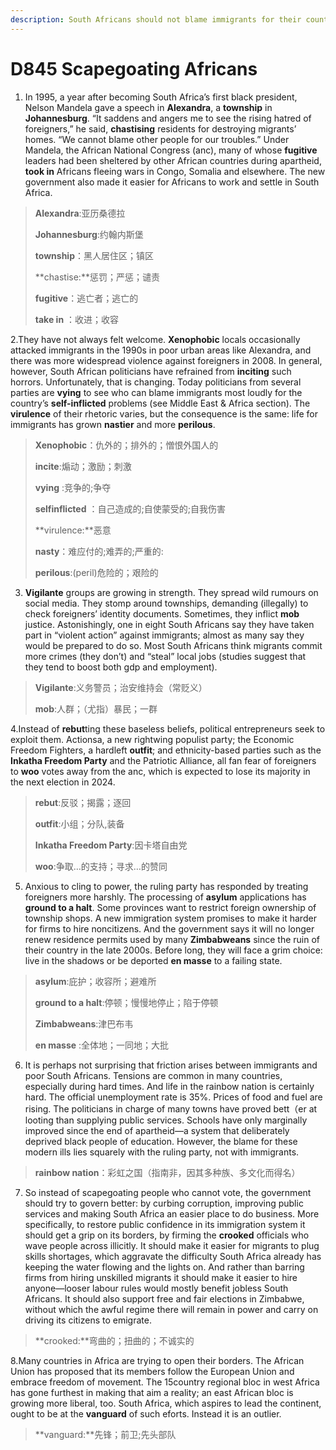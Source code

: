 ```yaml
---
description: South Africans should not blame immigrants for their country’s failings 
---
```


# D845  Scapegoating Africans 
1. In 1995, a year after becoming South Africa’s first black president, Nelson Mandela gave a speech in **Alexandra**, a **township** in **Johannesburg**. “It saddens and angers me to see the rising hatred of foreigners,” he said, **chastising** residents for destroying migrants’ homes. “We cannot blame other people for our troubles.” Under Mandela, the African National Congress (anc), many of whose **fugitive** leaders had been sheltered by other African countries during apartheid, **took in** Africans fleeing wars in Congo, Somalia and elsewhere. The new government also made it easier for Africans to work and settle in South Africa.

> **Alexandra**:亚历桑德拉
 > 
> **Johannesburg**:约翰内斯堡
 > 
> **township**：黑人居住区；镇区
 > 
> **chastise:**惩罚；严惩；谴责
 > 
> **fugitive**：逃亡者；逃亡的
 > 
> **take in** ：收进；收容
 > 

2.They have not always felt welcome. **Xenophobic** locals occasionally attacked immigrants in the 1990s in poor urban areas like Alexandra, and there was more widespread violence against foreigners in 2008. In general, however, South African politicians have refrained from **inciting** such horrors. Unfortunately, that is changing. Today politicians from several parties are **vying** to see who can blame immigrants most loudly for the country’s **self-­inflicted** problems (see Middle East & Africa section). The **virulence** of their rhetoric varies, but the consequence is the same: life for immigrants has grown **nastier** and more **perilous**.

> **Xenophobic**：仇外的；排外的；憎恨外国人的
 > 
> **incite**:煽动；激励；刺激
 > 
> **vying** :竞争的;争夺
 > 
> **self­inflicted** ：自己造成的;自使蒙受的;自我伤害
 > 
> **virulence:**恶意
 > 
> **nasty**：难应付的;难弄的;严重的:
 > 
> **perilous**:(peril)危险的；艰险的
 > 

3.  **Vigilante** groups are growing in strength. They spread wild rumours on social media. They stomp around townships, demanding (illegally) to check foreigners’ identity documents. Sometimes, they inflict **mob** justice. Astonishingly, one in eight South Africans say they have taken part in “violent action” against immigrants; almost as many say they would be prepared to do so. Most South Africans think migrants commit more crimes (they don’t) and “steal” local jobs (studies suggest that they tend to boost both gdp and employment).

> **Vigilante**:义务警员；治安维持会（常贬义）
 > 
> **mob**:人群；（尤指）暴民；一群
 > 

4.Instead of **rebut**ting these baseless beliefs, political entrepreneurs seek to exploit them. Actionsa, a new right­wing populist party; the Economic Freedom Fighters, a hard­left **outfit**; and ethnicity­-based parties such as the **Inkatha Freedom Party** and the Patriotic Alliance, all fan fear of foreigners to **woo** votes away from the anc, which is expected to lose its majority in the next election in 2024.

> **rebut**:反驳；揭露；逐回
 > 
> **outfit**:小组；分队,装备
 > 
> **Inkatha Freedom Party**:因卡塔自由党
 > 
> **woo**:争取…的支持；寻求…的赞同
 > 

5. Anxious to cling to power, the ruling party has responded by treating foreigners more harshly. The processing of **asylum** applications has **ground to a halt**. Some provinces want to restrict foreign ownership of township shops. A new immigration system promises to make it harder for firms to hire non­citizens. And the government says it will no longer renew residence permits used by many **Zimbabweans** since the ruin of their country in the late 2000s. Before long, they will face a grim choice: live in the shadows or be deported **en masse** to a failing state.

> **asylum**:庇护；收容所；避难所
 > 
> **ground to a halt**:停顿；慢慢地停止；陷于停顿
 > 
> **Zimbabweans**:津巴布韦
 > 
> **en masse** :全体地；一同地；大批
 > 

6. It is perhaps not surprising that friction arises between immigrants and poor South Africans. Tensions are common in many countries, especially during hard times. And life in the rainbow nation is certainly hard. The official unemployment rate is 35%. Prices of food and fuel are rising. The politicians in charge of many towns have proved bett（er at looting than supplying public services. Schools have only marginally improved since the end of apartheid—a system that deliberately deprived black people of education. However, the blame for these modern ills lies squarely with the ruling party, not with immigrants.

> **rainbow nation**：彩虹之国（指南非，因其多种族、多文化而得名）
 > 

7. So instead of scapegoating people who cannot vote, the government should try to govern better: by curbing corruption, improving public services and making South Africa an easier place to do business. More specifically, to restore public confidence in its immigration system it should get a grip on its borders, by firming the **crooked** officials who wave people across illicitly. It should make it easier for migrants to plug skills shortages, which aggravate the difficulty South Africa already has keeping the water flowing and the lights on. And rather than barring firms from hiring unskilled migrants it should make it easier to hire anyone—looser labour rules would mostly benefit jobless South Africans. It should also support free and fair elections in Zimbabwe, without which the awful regime there will remain in power and carry on driving its citizens to emigrate.

> **crooked:**弯曲的；扭曲的；不诚实的
 > 

8.Many countries in Africa are trying to open their borders. The African Union has proposed that its members follow the European Union and embrace freedom of movement. The 15­country regional bloc in west Africa has gone furthest in making that aim a reality; an east African bloc is growing more liberal, too. South Africa, which aspires to lead the continent, ought to be at the **vanguard** of such eforts. Instead it is an outlier.

> **vanguard:**先锋；前卫;先头部队
 > 

